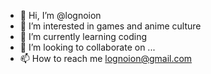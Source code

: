 - 👋 Hi, I’m @lognoion
- 👀 I’m interested in games and anime culture
- 🌱 I’m currently learning coding
- 💞️ I’m looking to collaborate on ...
- 📫 How to reach me lognoion@gmail.com

<!---
lognoion/lognoion is a ✨ special ✨ repository because its `README.md` (this file) appears on your GitHub profile.
You can click the Preview link to take a look at your changes.
--->

